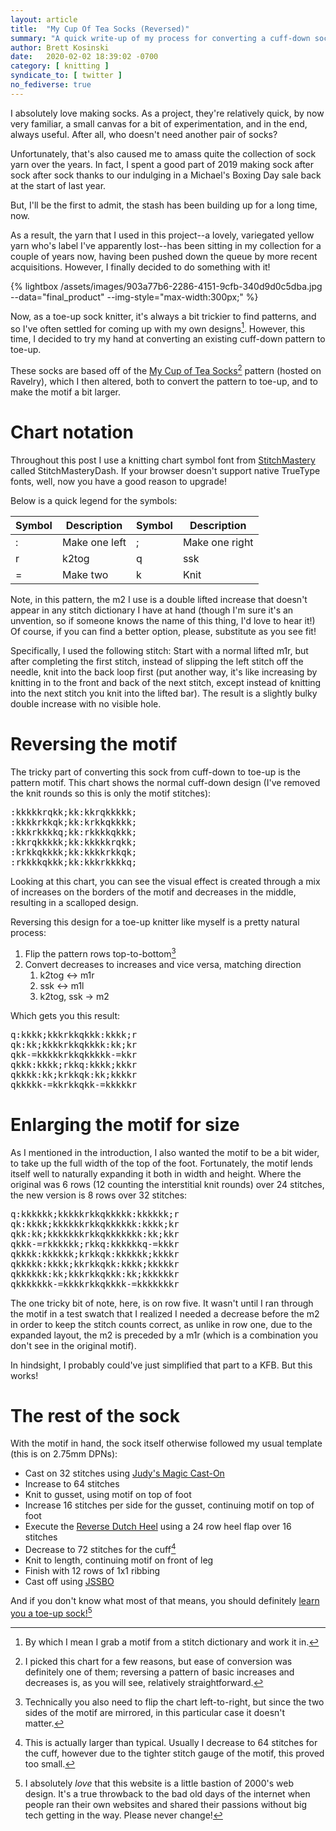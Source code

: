 ```yaml
---
layout: article
title:  "My Cup Of Tea Socks (Reversed)"
summary: "A quick write-up of my process for converting a cuff-down sock pattern to toe-up as part of my most recent project."
author: Brett Kosinski
date:   2020-02-02 18:39:02 -0700
category: [ knitting ]
syndicate_to: [ twitter ]
no_fediverse: true
---
```


I absolutely love making socks.  As a project, they're relatively quick, by now very familiar, a small canvas for a bit of experimentation, and in the end, always useful.  After all, who doesn't need another pair of socks?

Unfortunately, that's also caused me to amass quite the collection of sock yarn over the years.  In fact, I spent a good part of 2019 making sock after sock after sock thanks to our indulging in a Michael's Boxing Day sale back at the start of last year.

But, I'll be the first to admit, the stash has been building up for a long time, now.

As a result, the yarn that I used in this project--a lovely, variegated yellow yarn who's label I've apparently lost--has been sitting in my collection for a couple of years now, having been pushed down the queue by more recent acquisitions.  However, I finally decided to do something with it!

{% lightbox /assets/images/903a77b6-2286-4151-9cfb-340d9d0c5dba.jpg --data="final_product" --img-style="max-width:300px;" %}

Now, as a toe-up sock knitter, it's always a bit trickier to find patterns, and so I've often settled for coming up with my own designs[^1].  However, this time, I decided to try my hand at converting an existing cuff-down pattern to toe-up.

These socks are based off of the [My Cup of Tea Socks](https://www.ravelry.com/patterns/library/my-cup-of-tea-socks)[^2] pattern (hosted on Ravelry), which I then altered, both to convert the pattern to toe-up, and to make the motif a bit larger.

<!-- more -->

# Chart notation

Throughout this post I use a knitting chart symbol font from [StitchMastery](https://www.stitchmastery.com/font_downloads/) called StitchMasteryDash.  If your browser doesn't support native TrueType fonts, well, now you have a good reason to upgrade!

Below is a quick legend for the symbols:

| Symbol                          | Description   | Symbol                          | Description    |
|---------------------------------|---------------|---------------------------------|----------------|
| <span class="knitting">:</span> | Make one left | <span class="knitting">;</span> | Make one right |
| <span class="knitting">r</span> | k2tog         | <span class="knitting">q</span> | ssk            |
| <span class="knitting">=</span> | Make two      | <span class="knitting">k</span> | Knit           |

Note, in this pattern, the m2 I use is a double lifted increase that doesn't appear in any stitch dictionary I have at hand (though I'm sure it's an unvention, so if someone knows the name of this thing, I'd love to hear it!)  Of course, if you can find a better option, please, substitute as you see fit!

Specifically, I used the following stitch: Start with a normal lifted m1r, but after completing the first stitch, instead of slipping the left stitch off the needle, knit into the back loop first (put another way, it's like increasing by knitting in to the front and back of the next stitch, except instead of knitting into the next stitch you knit into the lifted bar).  The result is a slightly bulky double increase with no visible hole.

# Reversing the motif

The tricky part of converting this sock from cuff-down to toe-up is the pattern motif.  This chart shows the normal cuff-down design (I've removed the knit rounds so this is only the motif stitches):

<pre class="knitting">
:kkkkkrqkk;kk:kkrqkkkkk;
:kkkkrkkqk;kk:krkkqkkkk;
:kkkrkkkkq;kk:rkkkkqkkk;
:kkrqkkkkk;kk:kkkkkrqkk;
:krkkqkkkk;kk:kkkkrkkqk;
:rkkkkqkkk;kk:kkkrkkkkq;
</pre>

Looking at this chart, you can see the visual effect is created through a mix of increases on the borders of the motif and decreases in the middle, resulting in a scalloped design.

Reversing this design for a toe-up knitter like myself is a pretty natural process:

1. Flip the pattern rows top-to-bottom[^3]
2. Convert decreases to increases and vice versa, matching direction
   1. k2tog <-> m1r
   2. ssk <-> m1l
   3. k2tog, ssk -> m2 

Which gets you this result:

<pre class="knitting">
q:kkkk;kkkrkkqkkk:kkkk;r
qk:kk;kkkkrkkqkkkk:kk;kr
qkk-=kkkkkrkkqkkkkk-=kkr
qkkk:kkkk;rkkq:kkkk;kkkr
qkkkk:kk;krkkqk:kk;kkkkr
qkkkkk-=kkrkkqkk-=kkkkkr
</pre>

# Enlarging the motif for size

As I mentioned in the introduction, I also wanted the motif to be a bit wider, to take up the full width of the top of the foot.  Fortunately, the motif lends itself well to naturally expanding it both in width and height.  Where the original was 6 rows (12 counting the interstitial knit rounds) over 24 stitches, the new version is 8 rows over 32 stitches:

<pre class="knitting">
q:kkkkkk;kkkkkrkkqkkkkk:kkkkkk;r
qk:kkkk;kkkkkkrkkqkkkkkk:kkkk;kr
qkk:kk;kkkkkkkrkkqkkkkkkk:kk;kkr
qkkk-=rkkkkkk;rkkq:kkkkkkq-=kkkr
qkkkk:kkkkkk;krkkqk:kkkkkk;kkkkr
qkkkkk:kkkk;kkrkkqkk:kkkk;kkkkkr
qkkkkkk:kk;kkkrkkqkkk:kk;kkkkkkr
qkkkkkkk-=kkkkrkkqkkkk-=kkkkkkkr
</pre>

The one tricky bit of note, here, is on row five.  It wasn't until I ran through the motif in a test swatch that I realized I needed a decrease before the m2 in order to keep the stitch counts correct, as unlike in row one, due to the expanded layout, the m2 is preceded by a m1r (which is a combination you don't see in the original motif).

In hindsight, I probably could've just simplified that part to a KFB.  But this works!

# The rest of the sock

With the motif in hand, the sock itself otherwise followed my usual template (this is on 2.75mm DPNs):

* Cast on 32 stitches using [Judy's Magic Cast-On](http://knitty.com/ISSUEspring06/FEATmagiccaston.html)
* Increase to 64 stitches
* Knit to gusset, using motif on top of foot
* Increase 16 stitches per side for the gusset, continuing motif on top of foot
* Execute the [Reverse Dutch Heel](https://www.socknitters.com/toe-up/lessonfour.htm) using a 24 row heel flap over 16 stitches
* Decrease to 72 stitches for the cuff[^4]
* Knit to length, continuing motif on front of leg
* Finish with 12 rows of 1x1 ribbing
* Cast off using [JSSBO](http://knitty.com/ISSUEfall09/FEATjssbo.php)

And if you don't know what most of that means, you should definitely [learn you a toe-up sock!](https://www.socknitters.com/toe-up/)[^5]

[^1]: By which I mean I grab a motif from a stitch dictionary and work it in.
[^2]: I picked this chart for a few reasons, but ease of conversion was definitely one of them; reversing a pattern of basic increases and decreases is, as you will see, relatively straightforward.
[^3]: Technically you also need to flip the chart left-to-right, but since the two sides of the motif are mirrored, in this particular case it doesn't matter.
[^4]: This is actually larger than typical.  Usually I decrease to 64 stitches for the cuff, however due to the tighter stitch gauge of the motif, this proved too small.
[^5]: I absolutely *love* that this website is a little bastion of 2000's web design.  It's a true throwback to the bad old days of the internet when people ran their own websites and shared their passions without big tech getting in the way.  Please never change!
